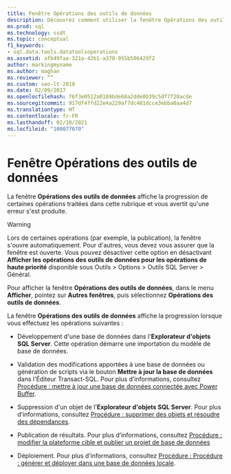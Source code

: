 ```yaml
---
title: Fenêtre Opérations des outils de données
description: Découvrez comment utiliser la fenêtre Opérations des outils de données pour afficher la progression du développement d’une base de données, de la publication des résultats et d’autres opérations.
ms.prod: sql
ms.technology: ssdt
ms.topic: conceptual
f1_keywords:
- sql.data.tools.datatoolsoperations
ms.assetid: afb49faa-321a-42b1-a378-955b586429f2
author: markingmyname
ms.author: maghan
ms.reviewer: “”
ms.custom: seo-lt-2019
ms.date: 02/09/2017
ms.openlocfilehash: f6f3e0512a0189bde68a2dde0b39c5df7f28acde
ms.sourcegitcommit: 917df4ffd22e4a229af7dc481dcce3ebba0aa4d7
ms.translationtype: HT
ms.contentlocale: fr-FR
ms.lasthandoff: 02/10/2021
ms.locfileid: "100077070"
---
```

# <a name="data-tools-operations-window"></a>Fenêtre Opérations des outils de données

La fenêtre **Opérations des outils de données** affiche la progression de certaines opérations traitées dans cette rubrique et vous avertit qu'une erreur s'est produite.  
  
> [!WARNING]  
> Lors de certaines opérations (par exemple, la publication), la fenêtre s'ouvre automatiquement. Pour d'autres, vous devez vous assurer que la fenêtre est ouverte. Vous pouvez désactiver cette option en désactivant **Afficher les opérations des outils de données pour les opérations de haute priorité** disponible sous Outils > Options > Outils SQL Server > Général.  
  
Pour afficher la fenêtre **Opérations des outils de données**, dans le menu **Afficher**, pointez sur **Autres fenêtres**, puis sélectionnez **Opérations des outils de données**.  
  
La fenêtre **Opérations des outils de données** affiche la progression lorsque vous effectuez les opérations suivantes :  
  
-   Développement d'une base de données dans l'**Explorateur d'objets SQL Server**. Cette opération démarre une importation du modèle de base de données.  
  
-   Validation des modifications apportées à une base de données ou génération de scripts via le bouton **Mettre à jour la base de données** dans l'Éditeur Transact\-SQL. Pour plus d’informations, consultez [Procédure : mettre à jour une base de données connectée avec Power Buffer](../ssdt/how-to-update-a-connected-database-with-power-buffer.md).  
  
-   Suppression d'un objet de l'**Explorateur d'objets SQL Server**. Pour plus d’informations, consultez [Procédure : supprimer des objets et résoudre des dépendances](../ssdt/how-to-delete-objects-and-resolve-dependencies.md).  
  
-   Publication de résultats. Pour plus d’informations, consultez [Procédure : modifier la plateforme cible et publier un projet de base de données](../ssdt/how-to-change-target-platform-and-publish-a-database-project.md)  
  
-   Déploiement. Pour plus d’informations, consultez [Procédure : Procédure : générer et déployer dans une base de données locale](../ssdt/how-to-build-and-deploy-to-a-local-database.md).  
  
